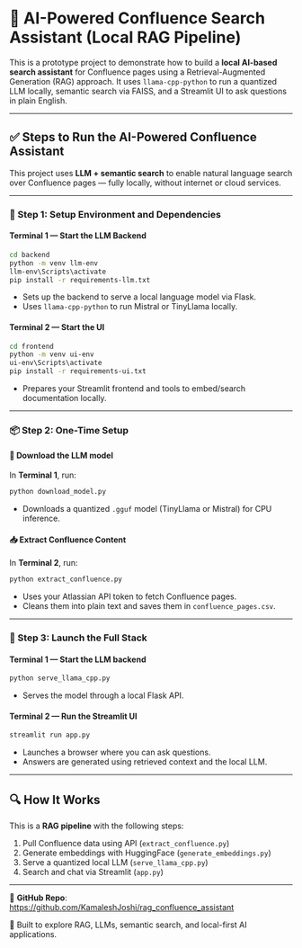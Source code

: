 # 🧠 AI-Powered Confluence Search Assistant (Local RAG Pipeline)

This is a prototype project to demonstrate how to build a **local AI-based search assistant** for Confluence pages using a Retrieval-Augmented Generation (RAG) approach. It uses `llama-cpp-python` to run a quantized LLM locally, semantic search via FAISS, and a Streamlit UI to ask questions in plain English.

---

## ✅ Steps to Run the AI-Powered Confluence Assistant

This project uses **LLM + semantic search** to enable natural language search over Confluence pages — fully locally, without internet or cloud services.

---

### 🧰 Step 1: Setup Environment and Dependencies

#### Terminal 1 — Start the LLM Backend

```bash
cd backend
python -m venv llm-env
llm-env\Scripts\activate
pip install -r requirements-llm.txt
```

- Sets up the backend to serve a local language model via Flask.
- Uses `llama-cpp-python` to run Mistral or TinyLlama locally.

#### Terminal 2 — Start the UI

```bash
cd frontend
python -m venv ui-env
ui-env\Scripts\activate
pip install -r requirements-ui.txt
```

- Prepares your Streamlit frontend and tools to embed/search documentation locally.

---

### 📦 Step 2: One-Time Setup

#### 🧠 Download the LLM model

In **Terminal 1**, run:

```bash
python download_model.py
```

- Downloads a quantized `.gguf` model (TinyLlama or Mistral) for CPU inference.

#### 📥 Extract Confluence Content

In **Terminal 2**, run:

```bash
python extract_confluence.py
```

- Uses your Atlassian API token to fetch Confluence pages.
- Cleans them into plain text and saves them in `confluence_pages.csv`.

---

### 🚀 Step 3: Launch the Full Stack

#### Terminal 1 — Start the LLM backend

```bash
python serve_llama_cpp.py
```

- Serves the model through a local Flask API.

#### Terminal 2 — Run the Streamlit UI

```bash
streamlit run app.py
```

- Launches a browser where you can ask questions.
- Answers are generated using retrieved context and the local LLM.

---

## 🔍 How It Works

This is a **RAG pipeline** with the following steps:

1. Pull Confluence data using API (`extract_confluence.py`)
2. Generate embeddings with HuggingFace (`generate_embeddings.py`)
3. Serve a quantized local LLM (`serve_llama_cpp.py`)
4. Search and chat via Streamlit (`app.py`)

---

📂 **GitHub Repo**: https://github.com/KamaleshJoshi/rag_confluence_assistant

🧠 Built to explore RAG, LLMs, semantic search, and local-first AI applications.